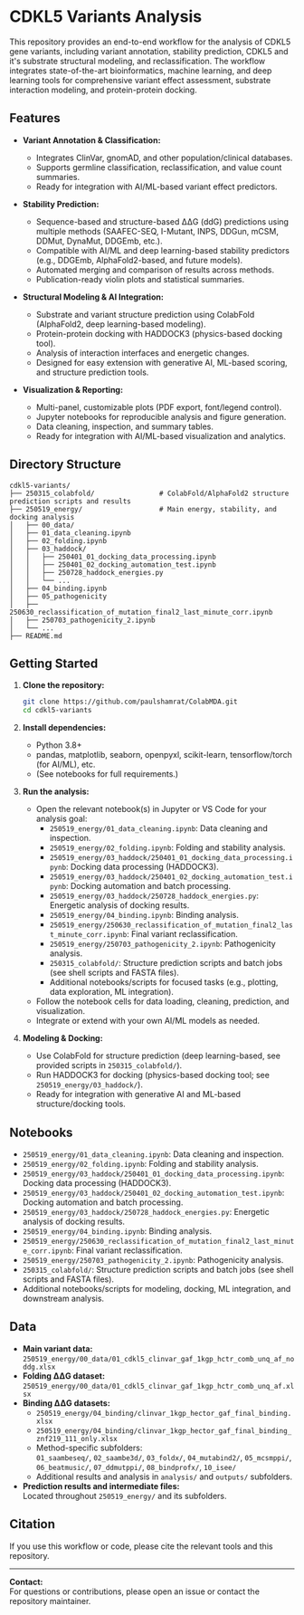 
# CDKL5 Variants Analysis

This repository provides an end-to-end workflow for the analysis of CDKL5 gene variants, including variant annotation, stability prediction, CDKL5 and it's substrate structural modeling, and reclassification. The workflow integrates state-of-the-art bioinformatics, machine learning, and deep learning tools for comprehensive variant effect assessment, substrate interaction modeling, and protein-protein docking.

## Features

- **Variant Annotation & Classification:**  
  - Integrates ClinVar, gnomAD, and other population/clinical databases.
  - Supports germline classification, reclassification, and value count summaries.
  - Ready for integration with AI/ML-based variant effect predictors.

- **Stability Prediction:**  
  - Sequence-based and structure-based ΔΔG (ddG) predictions using multiple methods (SAAFEC-SEQ, I-Mutant, INPS, DDGun, mCSM, DDMut, DynaMut, DDGEmb, etc.).
  - Compatible with AI/ML and deep learning-based stability predictors (e.g., DDGEmb, AlphaFold2-based, and future models).
  - Automated merging and comparison of results across methods.
  - Publication-ready violin plots and statistical summaries.

- **Structural Modeling & AI Integration:**  
  - Substrate and variant structure prediction using ColabFold (AlphaFold2, deep learning-based modeling).
  - Protein-protein docking with HADDOCK3 (physics-based docking tool).
  - Analysis of interaction interfaces and energetic changes.
  - Designed for easy extension with generative AI, ML-based scoring, and structure prediction tools.

- **Visualization & Reporting:**  
  - Multi-panel, customizable plots (PDF export, font/legend control).
  - Jupyter notebooks for reproducible analysis and figure generation.
  - Data cleaning, inspection, and summary tables.
  - Ready for integration with AI/ML-based visualization and analytics.

## Directory Structure

```
cdkl5-variants/
├── 250315_colabfold/                # ColabFold/AlphaFold2 structure prediction scripts and results
├── 250519_energy/                   # Main energy, stability, and docking analysis
│   ├── 00_data/
│   ├── 01_data_cleaning.ipynb
│   ├── 02_folding.ipynb
│   ├── 03_haddock/
│   │   ├── 250401_01_docking_data_processing.ipynb
│   │   ├── 250401_02_docking_automation_test.ipynb
│   │   ├── 250728_haddock_energies.py
│   │   └── ...
│   ├── 04_binding.ipynb
│   ├── 05_pathogenicity
│   ├── 250630_reclassification_of_mutation_final2_last_minute_corr.ipynb
│   ├── 250703_pathogenicity_2.ipynb
│   └── ...
├── README.md
```

## Getting Started

1. **Clone the repository:**
   ```bash
   git clone https://github.com/paulshamrat/ColabMDA.git
   cd cdkl5-variants
   ```

2. **Install dependencies:**  
   - Python 3.8+  
   - pandas, matplotlib, seaborn, openpyxl, scikit-learn, tensorflow/torch (for AI/ML), etc.  
   - (See notebooks for full requirements.)

3. **Run the analysis:**  
   - Open the relevant notebook(s) in Jupyter or VS Code for your analysis goal:
     - `250519_energy/01_data_cleaning.ipynb`: Data cleaning and inspection.
     - `250519_energy/02_folding.ipynb`: Folding and stability analysis.
     - `250519_energy/03_haddock/250401_01_docking_data_processing.ipynb`: Docking data processing (HADDOCK3).
     - `250519_energy/03_haddock/250401_02_docking_automation_test.ipynb`: Docking automation and batch processing.
     - `250519_energy/03_haddock/250728_haddock_energies.py`: Energetic analysis of docking results.
     - `250519_energy/04_binding.ipynb`: Binding analysis.
     - `250519_energy/250630_reclassification_of_mutation_final2_last_minute_corr.ipynb`: Final variant reclassification.
     - `250519_energy/250703_pathogenicity_2.ipynb`: Pathogenicity analysis.
     - `250315_colabfold/`: Structure prediction scripts and batch jobs (see shell scripts and FASTA files).
     - Additional notebooks/scripts for focused tasks (e.g., plotting, data exploration, ML integration).
   - Follow the notebook cells for data loading, cleaning, prediction, and visualization.
   - Integrate or extend with your own AI/ML models as needed.

4. **Modeling & Docking:**  
   - Use ColabFold for structure prediction (deep learning-based, see provided scripts in `250315_colabfold/`).
   - Run HADDOCK3 for docking (physics-based docking tool; see `250519_energy/03_haddock/`).
   - Ready for integration with generative AI and ML-based structure/docking tools.

## Notebooks

- `250519_energy/01_data_cleaning.ipynb`: Data cleaning and inspection.
- `250519_energy/02_folding.ipynb`: Folding and stability analysis.
- `250519_energy/03_haddock/250401_01_docking_data_processing.ipynb`: Docking data processing (HADDOCK3).
- `250519_energy/03_haddock/250401_02_docking_automation_test.ipynb`: Docking automation and batch processing.
- `250519_energy/03_haddock/250728_haddock_energies.py`: Energetic analysis of docking results.
- `250519_energy/04_binding.ipynb`: Binding analysis.
- `250519_energy/250630_reclassification_of_mutation_final2_last_minute_corr.ipynb`: Final variant reclassification.
- `250519_energy/250703_pathogenicity_2.ipynb`: Pathogenicity analysis.
- `250315_colabfold/`: Structure prediction scripts and batch jobs (see shell scripts and FASTA files).
- Additional notebooks/scripts for modeling, docking, ML integration, and downstream analysis.


## Data

- **Main variant data:**  
  `250519_energy/00_data/01_cdkl5_clinvar_gaf_1kgp_hctr_comb_unq_af_noddg.xlsx`
- **Folding ΔΔG dataset:**  
  `250519_energy/00_data/01_cdkl5_clinvar_gaf_1kgp_hctr_comb_unq_af.xlsx`
- **Binding ΔΔG datasets:**  
  - `250519_energy/04_binding/clinvar_1kgp_hector_gaf_final_binding.xlsx`  
  - `250519_energy/04_binding/clinvar_1kgp_hector_gaf_final_binding_znf219_111_only.xlsx`  
  - Method-specific subfolders:  
    `01_saambeseq/`, `02_saambe3d/`, `03_foldx/`, `04_mutabind2/`, `05_mcsmppi/`, `06_beatmusic/`, `07_ddmutppi/`, `08_bindprofx/`, `10_isee/`  
  - Additional results and analysis in `analysis/` and `outputs/` subfolders.
- **Prediction results and intermediate files:**  
  Located throughout `250519_energy/` and its subfolders.

## Citation

If you use this workflow or code, please cite the relevant tools and this repository.

---

**Contact:**  
For questions or contributions, please open an issue or contact the repository maintainer.
